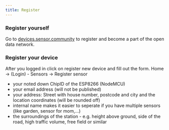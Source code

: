 ```yaml
---
title: Register
---
```


### Register yourself

Go to  [devices.sensor.community](https://devices.sensor.community/) to register and become a part of the open data network.


### Register your device
After you logged in click on register new device and fill out the form.
Home -> (Login) - Sensors -> Register sensor

* your noted down ChipID of the ESP8266 (NodeMCU) 
* your email address (will not be published)
* your address: Street with house number, postcode and city and the location coordinates (will be rounded off)
* internal name makes it easier to seperate if you have multiple sensors (like garden, sensor for mom,...)
* the surroundings of the station - e.g. height above ground, side of the road, high traffic volume, free field or similar

